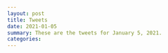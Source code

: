 ```yaml
---
layout: post
title: Tweets
date: 2021-01-05
summary: These are the tweets for January 5, 2021.
categories:
---
```


